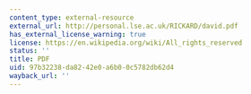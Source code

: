 ```yaml
---
content_type: external-resource
external_url: http://personal.lse.ac.uk/RICKARD/david.pdf
has_external_license_warning: true
license: https://en.wikipedia.org/wiki/All_rights_reserved
status: ''
title: PDF
uid: 97b32238-da82-42e0-a6b0-0c5782db62d4
wayback_url: ''
---
```

